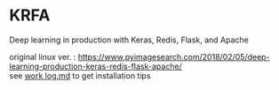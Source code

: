 # KRFA
Deep learning in production with Keras, Redis, Flask, and Apache  

original linux ver. : https://www.pyimagesearch.com/2018/02/05/deep-learning-production-keras-redis-flask-apache/  
see [work log.md](https://github.com/imnotkind/KRFA/blob/master/work%20log.md) to get installation tips
